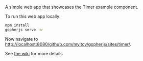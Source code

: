 A simple web app that showcases the Timer example component.

To run this web app locally:

```bash
npm install
gopherjs serve -w
```

Now navigate to [http://localhost:8080/github.com/myitcv/gopherjs/sites/timer/](http://localhost:8080/github.com/myitcv/gopherjs/sites/timer/).

See [the wiki](https://github.com/myitcv/gopherjs/wiki) for more details
